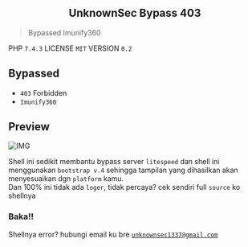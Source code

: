 <h2 align="center">UnknownSec Bypass 403</h2>

> Bypassed Imunify360

PHP `7.4.3` LICENSE `MIT` VERSION `0.2`

Bypassed
----------
* `403` Forbidden
* `Imunify360`

Preview
-------

![IMG](https://unknownsec1337.github.io/ganteng/img.jpg)

Shell ini sedikit membantu bypass server `litespeed` dan shell ini menggunakan `bootstrap v.4` sehingga tampilan yang dihasilkan akan menyesuaikan dgn `platform` kamu.<br>Dan 100% ini tidak ada `loger`, tidak percaya? cek sendiri full `source` ko shellnya

### Baka!!
Shellnya error? hubungi email ku bre <a href="mailto:unknownsec1337@gmail.com">`unknownsec1337@gmail.com`</a>
